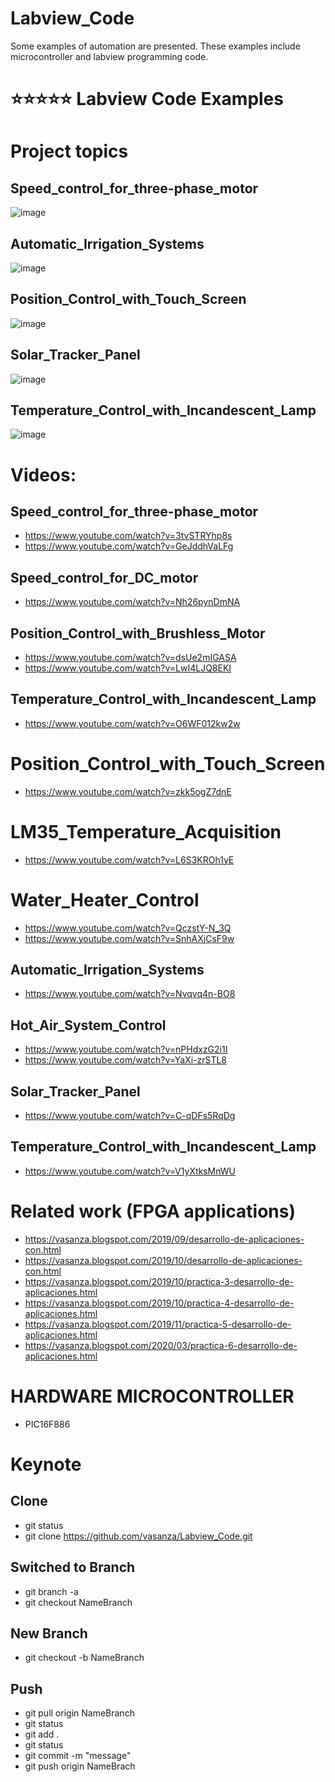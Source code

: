 # Labview_Code
Some examples of automation are presented. These examples include microcontroller and labview programming code.

# ⭐⭐⭐⭐⭐ Labview Code Examples

# Project topics
## Speed_control_for_three-phase_motor
![image](https://user-images.githubusercontent.com/12642226/138617177-f87ec8e5-5a64-4d50-bff0-1bfd895b8277.png)
## Automatic_Irrigation_Systems
![image](https://user-images.githubusercontent.com/12642226/138617194-3828c074-c9be-42aa-b7aa-35248859a8e6.png)
## Position_Control_with_Touch_Screen
![image](https://user-images.githubusercontent.com/12642226/138617208-03c4af33-a525-473e-8b3f-1cc2ddbfb24a.png)
## Solar_Tracker_Panel
![image](https://user-images.githubusercontent.com/12642226/138617221-98c6bc25-be36-4453-be2a-efa1bbab992e.png)
## Temperature_Control_with_Incandescent_Lamp
![image](https://user-images.githubusercontent.com/12642226/138617241-79dca9ca-e94f-48f0-a470-cf9b0f849405.png)

# Videos:
## Speed_control_for_three-phase_motor
- https://www.youtube.com/watch?v=3tvSTRYhp8s
- https://www.youtube.com/watch?v=GeJddhVaLFg
## Speed_control_for_DC_motor
- https://www.youtube.com/watch?v=Nh26pynDmNA
## Position_Control_with_Brushless_Motor
- https://www.youtube.com/watch?v=dsUe2mIGASA
- https://www.youtube.com/watch?v=LwI4LJQ8EKI
## Temperature_Control_with_Incandescent_Lamp
- https://www.youtube.com/watch?v=O6WF012kw2w
# Position_Control_with_Touch_Screen
- https://www.youtube.com/watch?v=zkk5ogZ7dnE
# LM35_Temperature_Acquisition
- https://www.youtube.com/watch?v=L6S3KROh1yE
# Water_Heater_Control
- https://www.youtube.com/watch?v=QczstY-N_3Q
- https://www.youtube.com/watch?v=SnhAXjCsF9w
## Automatic_Irrigation_Systems
- https://www.youtube.com/watch?v=Nvqvq4n-BO8
## Hot_Air_System_Control
- https://www.youtube.com/watch?v=nPHdxzG2i1I
- https://www.youtube.com/watch?v=YaXi-zrSTL8
## Solar_Tracker_Panel
- https://www.youtube.com/watch?v=C-qDFs5RqDg
## Temperature_Control_with_Incandescent_Lamp
- https://www.youtube.com/watch?v=V1yXtksMnWU

# Related work (FPGA applications)
- https://vasanza.blogspot.com/2019/09/desarrollo-de-aplicaciones-con.html
- https://vasanza.blogspot.com/2019/10/desarrollo-de-aplicaciones-con.html
- https://vasanza.blogspot.com/2019/10/practica-3-desarrollo-de-aplicaciones.html
- https://vasanza.blogspot.com/2019/10/practica-4-desarrollo-de-aplicaciones.html
- https://vasanza.blogspot.com/2019/11/practica-5-desarrollo-de-aplicaciones.html
- https://vasanza.blogspot.com/2020/03/practica-6-desarrollo-de-aplicaciones.html

# HARDWARE MICROCONTROLLER
- PIC16F886

# Keynote
## Clone
- git status
- git clone https://github.com/vasanza/Labview_Code.git

## Switched to Branch
- git branch -a
- git checkout NameBranch

## New Branch
- git checkout -b NameBranch

## Push
- git pull origin NameBranch
- git status
- git add .
- git status
- git commit -m "message"
- git push origin NameBrach
